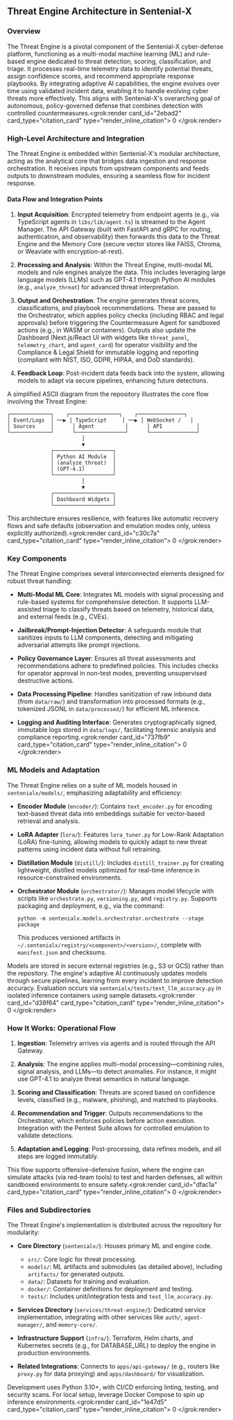 ## Threat Engine Architecture in Sentenial-X

### Overview
The Threat Engine is a pivotal component of the Sentenial-X cyber-defense platform, functioning as a multi-modal machine learning (ML) and rule-based engine dedicated to threat detection, scoring, classification, and triage. It processes real-time telemetry data to identify potential threats, assign confidence scores, and recommend appropriate response playbooks. By integrating adaptive AI capabilities, the engine evolves over time using validated incident data, enabling it to handle evolving cyber threats more effectively. This aligns with Sentenial-X's overarching goal of autonomous, policy-governed defense that combines detection with controlled countermeasures.<grok:render card_id="2ebad2" card_type="citation_card" type="render_inline_citation">
<argument name="citation_id">0</argument>
</grok:render>

### High-Level Architecture and Integration
The Threat Engine is embedded within Sentenial-X's modular architecture, acting as the analytical core that bridges data ingestion and response orchestration. It receives inputs from upstream components and feeds outputs to downstream modules, ensuring a seamless flow for incident response.

#### Data Flow and Integration Points
1. **Input Acquisition**: Encrypted telemetry from endpoint agents (e.g., via TypeScript agents in `libs/lib/agent.ts`) is streamed to the Agent Manager. The API Gateway (built with FastAPI and gRPC for routing, authentication, and observability) then forwards this data to the Threat Engine and the Memory Core (secure vector stores like FAISS, Chroma, or Weaviate with encryption-at-rest).
   
2. **Processing and Analysis**: Within the Threat Engine, multi-modal ML models and rule engines analyze the data. This includes leveraging large language models (LLMs) such as GPT-4.1 through Python AI modules (e.g., `analyze_threat`) for advanced threat interpretation.

3. **Output and Orchestration**: The engine generates threat scores, classifications, and playbook recommendations. These are passed to the Orchestrator, which applies policy checks (including RBAC and legal approvals) before triggering the Countermeasure Agent for sandboxed actions (e.g., in WASM or containers). Outputs also update the Dashboard (Next.js/React UI with widgets like `threat_panel`, `telemetry_chart`, and `agent_card`) for operator visibility and the Compliance & Legal Shield for immutable logging and reporting (compliant with NIST, ISO, GDPR, HIPAA, and DoD standards).

4. **Feedback Loop**: Post-incident data feeds back into the system, allowing models to adapt via secure pipelines, enhancing future detections.

A simplified ASCII diagram from the repository illustrates the core flow involving the Threat Engine:

```
┌─────────────┐    ┌────────────────┐    ┌───────────────┐
│ Event/Logs  │ ──▶ │ TypeScript     │ ──▶ │ WebSocket /   │
│ Sources     │      │ Agent          │      │ API           │
└─────────────┘      └────────────────┘      └───────────────┘
                        │
                        ▼
              ┌───────────────────┐
              │ Python AI Module  │
              │ (analyze_threat)  │
              │ (GPT-4.1)         │
              └───────────────────┘
                        │
                        ▼
              ┌───────────────────┐
              │ Dashboard Widgets │
              └───────────────────┘
```

This architecture ensures resilience, with features like automatic recovery flows and safe defaults (observation and emulation modes only, unless explicitly authorized).<grok:render card_id="c30c7a" card_type="citation_card" type="render_inline_citation">
<argument name="citation_id">0</argument>
</grok:render>

### Key Components
The Threat Engine comprises several interconnected elements designed for robust threat handling:

- **Multi-Modal ML Core**: Integrates ML models with signal processing and rule-based systems for comprehensive detection. It supports LLM-assisted triage to classify threats based on telemetry, historical data, and external feeds (e.g., CVEs).

- **Jailbreak/Prompt-Injection Detector**: A safeguards module that sanitizes inputs to LLM components, detecting and mitigating adversarial attempts like prompt injections.

- **Policy Governance Layer**: Ensures all threat assessments and recommendations adhere to predefined policies. This includes checks for operator approval in non-test modes, preventing unsupervised destructive actions.

- **Data Processing Pipeline**: Handles sanitization of raw inbound data (from `data/raw/`) and transformation into processed formats (e.g., tokenized JSONL in `data/processed/`) for efficient ML inference.

- **Logging and Auditing Interface**: Generates cryptographically signed, immutable logs stored in `data/logs/`, facilitating forensic analysis and compliance reporting.<grok:render card_id="737fb9" card_type="citation_card" type="render_inline_citation">
<argument name="citation_id">0</argument>
</grok:render>

### ML Models and Adaptation
The Threat Engine relies on a suite of ML models housed in `sentenialx/models/`, emphasizing adaptability and efficiency:

- **Encoder Module** (`encoder/`): Contains `text_encoder.py` for encoding text-based threat data into embeddings suitable for vector-based retrieval and analysis.

- **LoRA Adapter** (`lora/`): Features `lora_tuner.py` for Low-Rank Adaptation (LoRA) fine-tuning, allowing models to quickly adapt to new threat patterns using incident data without full retraining.

- **Distillation Module** (`distill/`): Includes `distill_trainer.py` for creating lightweight, distilled models optimized for real-time inference in resource-constrained environments.

- **Orchestrator Module** (`orchestrator/`): Manages model lifecycle with scripts like `orchestrate.py`, `versioning.py`, and `registry.py`. Supports packaging and deployment, e.g., via the command:
  ```
  python -m sentenialx.models.orchestrator.orchestrate --stage package
  ```
  This produces versioned artifacts in `~/.sentenialx/registry/<component>/<version>/`, complete with `manifest.json` and checksums.

Models are stored in secure external registries (e.g., S3 or GCS) rather than the repository. The engine's adaptive AI continuously updates models through secure pipelines, learning from every incident to improve detection accuracy. Evaluation occurs via `sentenialx/tests/test_llm_accuracy.py` in isolated inference containers using sample datasets.<grok:render card_id="d38f64" card_type="citation_card" type="render_inline_citation">
<argument name="citation_id">0</argument>
</grok:render>

### How It Works: Operational Flow
1. **Ingestion**: Telemetry arrives via agents and is routed through the API Gateway.

2. **Analysis**: The engine applies multi-modal processing—combining rules, signal analysis, and LLMs—to detect anomalies. For instance, it might use GPT-4.1 to analyze threat semantics in natural language.

3. **Scoring and Classification**: Threats are scored based on confidence levels, classified (e.g., malware, phishing), and matched to playbooks.

4. **Recommendation and Trigger**: Outputs recommendations to the Orchestrator, which enforces policies before action execution. Integration with the Pentest Suite allows for controlled emulation to validate detections.

5. **Adaptation and Logging**: Post-processing, data refines models, and all steps are logged immutably.

This flow supports offensive-defensive fusion, where the engine can simulate attacks (via red-team tools) to test and harden defenses, all within sandboxed environments to ensure safety.<grok:render card_id="dfac1a" card_type="citation_card" type="render_inline_citation">
<argument name="citation_id">0</argument>
</grok:render>

### Files and Subdirectories
The Threat Engine's implementation is distributed across the repository for modularity:

- **Core Directory** (`sentenialx/`): Houses primary ML and engine code.
  - `src/`: Core logic for threat processing.
  - `models/`: ML artifacts and submodules (as detailed above), including `artifacts/` for generated outputs.
  - `data/`: Datasets for training and evaluation.
  - `docker/`: Container definitions for deployment and testing.
  - `tests/`: Includes unit/integration tests and `test_llm_accuracy.py`.

- **Services Directory** (`services/threat-engine/`): Dedicated service implementation, integrating with other services like `auth/`, `agent-manager/`, and `memory-core/`.

- **Infrastructure Support** (`infra/`): Terraform, Helm charts, and Kubernetes secrets (e.g., for DATABASE_URL) to deploy the engine in production environments.

- **Related Integrations**: Connects to `apps/api-gateway/` (e.g., routers like `proxy.py` for data proxying) and `apps/dashboard/` for visualization.

Development uses Python 3.10+, with CI/CD enforcing linting, testing, and security scans. For local setup, leverage Docker Compose to spin up inference environments.<grok:render card_id="1e47d5" card_type="citation_card" type="render_inline_citation">
<argument name="citation_id">0</argument>
</grok:render>
